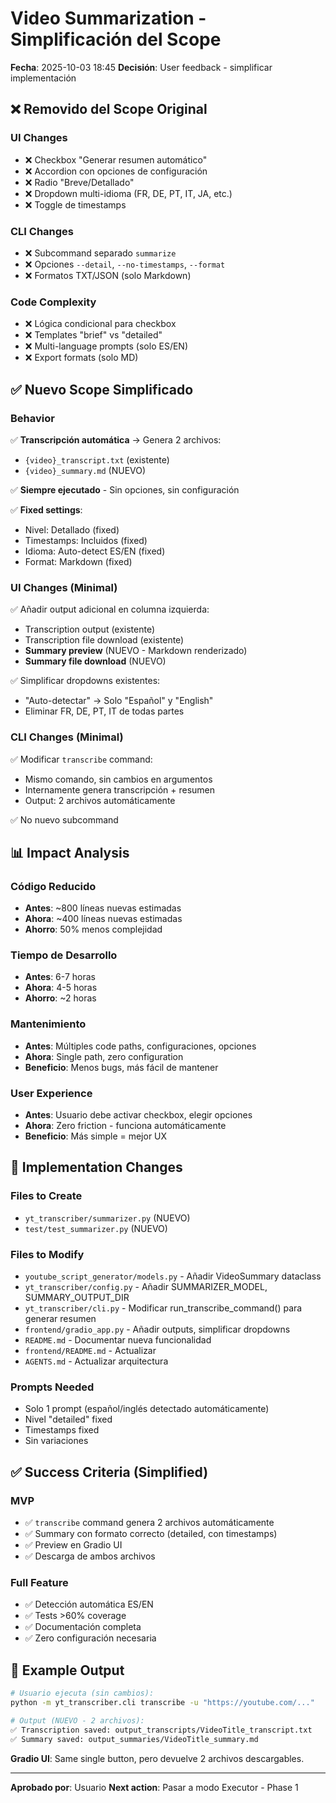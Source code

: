 # Video Summarization - Simplificación del Scope

**Fecha**: 2025-10-03 18:45
**Decisión**: User feedback - simplificar implementación

## ❌ Removido del Scope Original

### UI Changes

- ❌ Checkbox "Generar resumen automático"
- ❌ Accordion con opciones de configuración
- ❌ Radio "Breve/Detallado"
- ❌ Dropdown multi-idioma (FR, DE, PT, IT, JA, etc.)
- ❌ Toggle de timestamps

### CLI Changes

- ❌ Subcommand separado `summarize`
- ❌ Opciones `--detail`, `--no-timestamps`, `--format`
- ❌ Formatos TXT/JSON (solo Markdown)

### Code Complexity

- ❌ Lógica condicional para checkbox
- ❌ Templates "brief" vs "detailed"
- ❌ Multi-language prompts (solo ES/EN)
- ❌ Export formats (solo MD)

## ✅ Nuevo Scope Simplificado

### Behavior

✅ **Transcripción automática** → Genera 2 archivos:

- `{video}_transcript.txt` (existente)
- `{video}_summary.md` (NUEVO)

✅ **Siempre ejecutado** - Sin opciones, sin configuración

✅ **Fixed settings**:

- Nivel: Detallado (fixed)
- Timestamps: Incluidos (fixed)
- Idioma: Auto-detect ES/EN (fixed)
- Format: Markdown (fixed)

### UI Changes (Minimal)

✅ Añadir output adicional en columna izquierda:

- Transcription output (existente)
- Transcription file download (existente)
- **Summary preview** (NUEVO - Markdown renderizado)
- **Summary file download** (NUEVO)

✅ Simplificar dropdowns existentes:

- "Auto-detectar" → Solo "Español" y "English"
- Eliminar FR, DE, PT, IT de todas partes

### CLI Changes (Minimal)

✅ Modificar `transcribe` command:

- Mismo comando, sin cambios en argumentos
- Internamente genera transcripción + resumen
- Output: 2 archivos automáticamente

✅ No nuevo subcommand

## 📊 Impact Analysis

### Código Reducido

- **Antes**: ~800 líneas nuevas estimadas
- **Ahora**: ~400 líneas nuevas estimadas
- **Ahorro**: 50% menos complejidad

### Tiempo de Desarrollo

- **Antes**: 6-7 horas
- **Ahora**: 4-5 horas
- **Ahorro**: ~2 horas

### Mantenimiento

- **Antes**: Múltiples code paths, configuraciones, opciones
- **Ahora**: Single path, zero configuration
- **Beneficio**: Menos bugs, más fácil de mantener

### User Experience

- **Antes**: Usuario debe activar checkbox, elegir opciones
- **Ahora**: Zero friction - funciona automáticamente
- **Beneficio**: Más simple = mejor UX

## 🎯 Implementation Changes

### Files to Create

- `yt_transcriber/summarizer.py` (NUEVO)
- `test/test_summarizer.py` (NUEVO)

### Files to Modify

- `youtube_script_generator/models.py` - Añadir VideoSummary dataclass
- `yt_transcriber/config.py` - Añadir SUMMARIZER_MODEL, SUMMARY_OUTPUT_DIR
- `yt_transcriber/cli.py` - Modificar run_transcribe_command() para generar resumen
- `frontend/gradio_app.py` - Añadir outputs, simplificar dropdowns
- `README.md` - Documentar nueva funcionalidad
- `frontend/README.md` - Actualizar
- `AGENTS.md` - Actualizar arquitectura

### Prompts Needed

- Solo 1 prompt (español/inglés detectado automáticamente)
- Nivel "detailed" fixed
- Timestamps fixed
- Sin variaciones

## ✅ Success Criteria (Simplified)

### MVP

- ✅ `transcribe` command genera 2 archivos automáticamente
- ✅ Summary con formato correcto (detailed, con timestamps)
- ✅ Preview en Gradio UI
- ✅ Descarga de ambos archivos

### Full Feature

- ✅ Detección automática ES/EN
- ✅ Tests >60% coverage
- ✅ Documentación completa
- ✅ Zero configuración necesaria

## 📝 Example Output

```bash
# Usuario ejecuta (sin cambios):
python -m yt_transcriber.cli transcribe -u "https://youtube.com/..."

# Output (NUEVO - 2 archivos):
✅ Transcription saved: output_transcripts/VideoTitle_transcript.txt
✅ Summary saved: output_summaries/VideoTitle_summary.md
```

**Gradio UI**: Same single button, pero devuelve 2 archivos descargables.

---

**Aprobado por**: Usuario
**Next action**: Pasar a modo Executor - Phase 1
